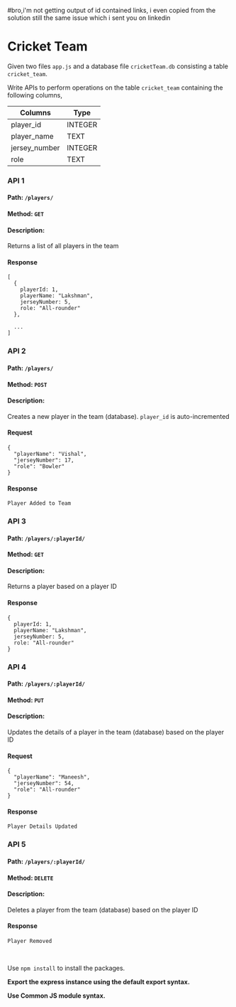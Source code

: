
#bro,i'm not getting output of id contained links, i even copied from the solution still the same issue which i sent you on linkedin


# Cricket Team

Given two files `app.js` and a database file `cricketTeam.db` consisting a table `cricket_team`.

Write APIs to perform operations on the table `cricket_team` containing the following columns,

| Columns       | Type    |
| ------------- | ------- |
| player_id     | INTEGER |
| player_name   | TEXT    |
| jersey_number | INTEGER |
| role          | TEXT    |

### API 1

#### Path: `/players/`

#### Method: `GET`

#### Description:

Returns a list of all players in the team

#### Response

```
[
  {
    playerId: 1,
    playerName: "Lakshman",
    jerseyNumber: 5,
    role: "All-rounder"
  },

  ...
]
```

### API 2

#### Path: `/players/`

#### Method: `POST`

#### Description:

Creates a new player in the team (database). `player_id` is auto-incremented

#### Request

```
{
  "playerName": "Vishal",
  "jerseyNumber": 17,
  "role": "Bowler"
}
```

#### Response

```
Player Added to Team
```

### API 3

#### Path: `/players/:playerId/`

#### Method: `GET`

#### Description:

Returns a player based on a player ID

#### Response

```
{
  playerId: 1,
  playerName: "Lakshman",
  jerseyNumber: 5,
  role: "All-rounder"
}
```

### API 4

#### Path: `/players/:playerId/`

#### Method: `PUT`

#### Description:

Updates the details of a player in the team (database) based on the player ID

#### Request

```
{
  "playerName": "Maneesh",
  "jerseyNumber": 54,
  "role": "All-rounder"
}
```

#### Response

```
Player Details Updated

```

### API 5

#### Path: `/players/:playerId/`

#### Method: `DELETE`

#### Description:

Deletes a player from the team (database) based on the player ID

#### Response

```
Player Removed
```

<br/>

Use `npm install` to install the packages.

**Export the express instance using the default export syntax.**

**Use Common JS module syntax.**
